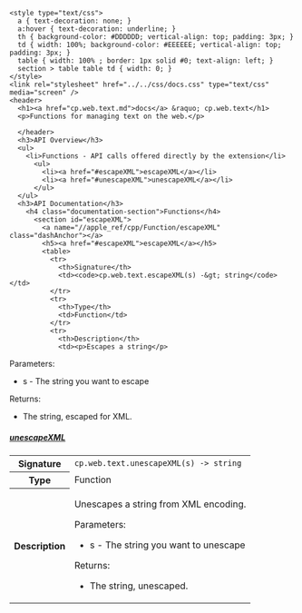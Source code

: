     <style type="text/css">
      a { text-decoration: none; }
      a:hover { text-decoration: underline; }
      th { background-color: #DDDDDD; vertical-align: top; padding: 3px; }
      td { width: 100%; background-color: #EEEEEE; vertical-align: top; padding: 3px; }
      table { width: 100% ; border: 1px solid #0; text-align: left; }
      section > table table td { width: 0; }
    </style>
    <link rel="stylesheet" href="../../css/docs.css" type="text/css" media="screen" />
    <header>
      <h1><a href="cp.web.text.md">docs</a> &raquo; cp.web.text</h1>
      <p>Functions for managing text on the web.</p>

      </header>
      <h3>API Overview</h3>
      <ul>
        <li>Functions - API calls offered directly by the extension</li>
          <ul>
            <li><a href="#escapeXML">escapeXML</a></li>
            <li><a href="#unescapeXML">unescapeXML</a></li>
          </ul>
      </ul>
      <h3>API Documentation</h3>
        <h4 class="documentation-section">Functions</h4>
          <section id="escapeXML">
            <a name="//apple_ref/cpp/Function/escapeXML" class="dashAnchor"></a>
            <h5><a href="#escapeXML">escapeXML</a></h5>
            <table>
              <tr>
                <th>Signature</th>
                <td><code>cp.web.text.escapeXML(s) -&gt; string</code></td>
              </tr>
              <tr>
                <th>Type</th>
                <td>Function</td>
              </tr>
              <tr>
                <th>Description</th>
                <td><p>Escapes a string</p>
<p>Parameters:</p>
<ul>
<li>s - The string you want to escape</li>
</ul>
<p>Returns:</p>
<ul>
<li>The string, escaped for XML.</li>
</ul>
</td>
              </tr>
            </table>
          </section>
          <section id="unescapeXML">
            <a name="//apple_ref/cpp/Function/unescapeXML" class="dashAnchor"></a>
            <h5><a href="#unescapeXML">unescapeXML</a></h5>
            <table>
              <tr>
                <th>Signature</th>
                <td><code>cp.web.text.unescapeXML(s) -&gt; string</code></td>
              </tr>
              <tr>
                <th>Type</th>
                <td>Function</td>
              </tr>
              <tr>
                <th>Description</th>
                <td><p>Unescapes a string from XML encoding.</p>
<p>Parameters:</p>
<ul>
<li>s - The string you want to unescape</li>
</ul>
<p>Returns:</p>
<ul>
<li>The string, unescaped.</li>
</ul>
</td>
              </tr>
            </table>
          </section>
